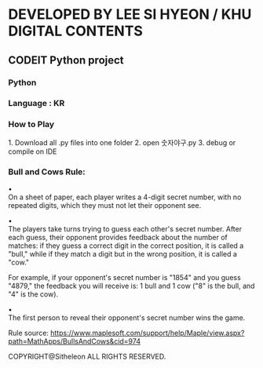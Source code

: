 <h1> DEVELOPED BY LEE SI HYEON / KHU DIGITAL CONTENTS </h1>
<h2> CODEIT Python project </h2>


<h3> Python </h3>

<h3> Language : KR </h3>


<h3> How to Play</h3>
1. Download all .py files into one folder
2. open 숫자야구.py
3. debug or compile on IDE

<h3> Bull and Cows Rule: </h3>

• 	
On a sheet of paper, each player writes a 4-digit secret number, with no repeated digits, which they must not let their opponent see.

• 	
The players take turns trying to guess each other's secret number. After each guess, their opponent provides feedback about the number of matches: if they guess a correct digit in the correct position, it is called a "bull," while if they match a digit but in the wrong position, it is called a "cow."

For example, if your opponent's secret number is "1854" and you guess "4879," the feedback you will receive is: 1 bull and 1 cow ("8" is the bull, and "4" is the cow).

• 	
The first person to reveal their opponent's secret number wins the game.

Rule source: https://www.maplesoft.com/support/help/Maple/view.aspx?path=MathApps/BullsAndCows&cid=974






COPYRIGHT@Sitheleon ALL RIGHTS RESERVED.

